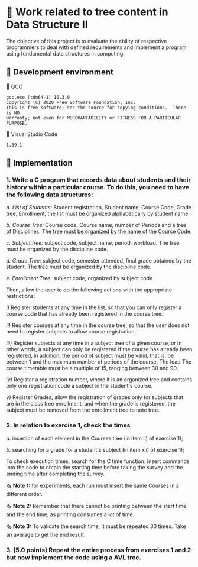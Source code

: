 # 📄 Work related to tree content in Data Structure II

The objective of this project is to evaluate the ability of respective programmers to deal with defined requirements and implement a program using fundamental data structures in computing.

## 🔗 Development environment
🔧 GCC
```
gcc.exe (tdm64-1) 10.3.0
Copyright (C) 2020 Free Software Foundation, Inc.
This is free software; see the source for copying conditions.  There is NO
warranty; not even for MERCHANTABILITY or FITNESS FOR A PARTICULAR PURPOSE.
```

🔧 Visual Studio Code
```
1.89.1
```

## 🔗 **Implementation**

### **1. Write a C program that records data about students and their history within a particular course. To do this, you need to have the following data structures:**
   
   *a. List of Students:* Student registration, Student name, Course Code, Grade tree, Enrollment, the list must be organized alphabetically by student name.
   
   *b. Course Tree:* Course code, Course name, number of Periods and a tree of Disciplines. The tree must be organized by the name of the Course Code.
   
   *c. Subject tree:* subject code, subject name, period, workload. The tree must be organized by the discipline code.
   
   *d. Grade Tree:* subject code, semester attended, final grade obtained by the student. The tree must be organized by the discipline code.
   
   *e. Enrollment Tree:* subject code, organized by subject code

Then, allow the user to do the following actions with the appropriate restrictions:

  *i)* Register students at any time in the list, so that you can only register a course code that has already been registered in the course tree.
  
  *ii)* Register courses at any time in the course tree, so that the user does not need to register subjects to allow course registration.
  
  *iii)* Register subjects at any time in a subject tree of a given course, or In other words, a subject can only be registered if the course has already been registered, in addition, the period of subject must be valid, that is, be between 1 and the maximum number of periods of the course. The load
  The course timetable must be a multiple of 15, ranging between 30 and 90.
  
  *iv)* Register a registration number, where it is an organized tree and contains only one registration code a subject in the student's course.
  
  *v)* Register Grades, allow the registration of grades only for subjects that are in the class tree enrollment, and when the grade is registered, the subject must be removed from the enrollment tree to
  note tree.

### **2. In relation to exercise 1, check the times**

  *a.* insertion of each element in the Courses tree (in item ii) of exercise 1);

  *b.* searching for a grade for a student's subject (in item xii) of exercise 1);

To check execution times, search for the C time function. Insert commands into the code to obtain
the starting time before taking the survey and the ending time after completing the survey.

🗞️ **Note 1:** for experiments, each run must insert the same Courses in a different order.

🗞️ **Note 2:** Remember that there cannot be printing between the start time and the end time, as printing
consumes a lot of time.

🗞️ **Note 3:** To validate the search time, it must be repeated 30 times. Take an average to get the
end result.

### **3. (5.0 points) Repeat the entire process from exercises 1 and 2 but now implement the code using a AVL tree.**
